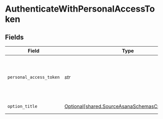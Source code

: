 # AuthenticateWithPersonalAccessToken


## Fields

| Field                                                                                                            | Type                                                                                                             | Required                                                                                                         | Description                                                                                                      |
| ---------------------------------------------------------------------------------------------------------------- | ---------------------------------------------------------------------------------------------------------------- | ---------------------------------------------------------------------------------------------------------------- | ---------------------------------------------------------------------------------------------------------------- |
| `personal_access_token`                                                                                          | *str*                                                                                                            | :heavy_check_mark:                                                                                               | Asana Personal Access Token (generate yours <a href="https://app.asana.com/0/developer-console">here</a>).       |
| `option_title`                                                                                                   | [Optional[shared.SourceAsanaSchemasCredentialsTitle]](../../models/shared/sourceasanaschemascredentialstitle.md) | :heavy_minus_sign:                                                                                               | PAT Credentials                                                                                                  |